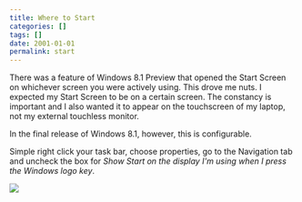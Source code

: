 ```yaml
---
title: Where to Start
categories: []
tags: []
date: 2001-01-01
permalink: start
---
```


There was a feature of Windows 8.1 Preview that opened the Start Screen on whichever screen you were actively using. This drove me nuts. I expected my Start Screen to be on a certain screen. The constancy is important and I also wanted it to appear on the touchscreen of my laptop, not my external touchless monitor.

In the final release of Windows 8.1, however, this is configurable.

Simple right click your task bar, choose properties, go to the Navigation tab and uncheck the box for _Show Start on the display I'm using when I press the Windows logo key_.

![](http://codefoster.blob.core.windows.net/site/image/189eb4061b284d48a8febd23b1c1c03d/wheretostart_01_1.png)